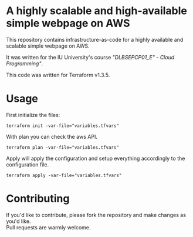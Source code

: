 # A highly scalable and high-available simple webpage on AWS

This repository contains infrastructure-as-code for a highly available and scalable simple webpage on AWS.

It was written for the IU University's course *"DLBSEPCP01_E" - Cloud Programming"*.

This code was written for Terraform v1.3.5.

# Usage

First initialize the files:
```shell
terraform init -var-file="variables.tfvars"
```
With plan you can check the aws API.
```shell
terraform plan -var-file="variables.tfvars"
```
Apply will apply the configuration and setup everything accordingly to the configuration file.
```shell
terraform apply -var-file="variables.tfvars"
```



# Contributing

If you'd like to contribute, please fork the repository and make changes as you'd like. \
Pull requests are warmly welcome.
